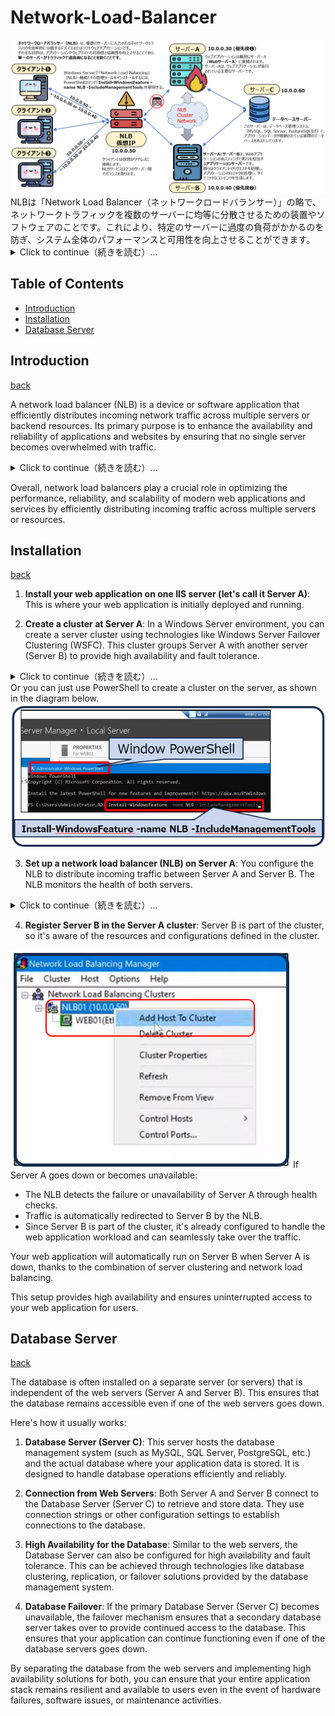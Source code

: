 # Network-Load-Balancer
<img src="https://github.com/potatoscript/MyDocuments/blob/main/NLB.png?raw=true" />
NLBは「Network Load Balancer（ネットワークロードバランサー）」の略で、ネットワークトラフィックを複数のサーバーに均等に分散させるための装置やソフトウェアのことです。これにより、特定のサーバーに過度の負荷がかかるのを防ぎ、システム全体のパフォーマンスと可用性を向上させることができます。
<details>
  <summary>Click to continue（続きを読む）...</summary>
  <br>
NLBが必要な理由は以下の通りです：

1. **負荷分散**: ネットワークトラフィックを複数のサーバーに分散させることで、特定のサーバーに過度の負荷がかかるのを防ぎます。これにより、システム全体のパフォーマンスが向上します。

2. **高可用性**: NLBを使用することで、1台のサーバーが故障しても他のサーバーがトラフィックを引き継ぐことができるため、サービスの継続性が確保されます。

3. **スケーラビリティ**: システムの需要が増加した場合、追加のサーバーを容易に導入し、NLBに追加することで、システム全体の処理能力を拡張できます。

4. **管理の容易さ**: NLBを使用することで、サーバーのメンテナンスやアップデートを行う際に、特定のサーバーへのトラフィックを停止し、他のサーバーで処理を継続することができます。これにより、ダウンタイムを最小限に抑えることができます。

具体的なコマンド例としては、Windows Server環境でNLB機能をインストールするために、以下のPowerShellコマンドを使用します：

```powershell
Install-WindowsFeature -name NLB -IncludeManagementTools
```

このコマンドにより、NLB機能とその管理ツールがWindows Serverにインストールされ、NLBクラスターの設定と管理が可能になります。
</details>

## Table of Contents

- [Introduction](#introduction)
- [Installation](#installation)
- [Database Server](#database-server)

## Introduction 
[back](#table-of-contents)

A network load balancer (NLB) is a device or software application that efficiently distributes incoming network traffic across multiple servers or backend resources. Its primary purpose is to enhance the availability and reliability of applications and websites by ensuring that no single server becomes overwhelmed with traffic.
<details>
  <summary>Click to continue（続きを読む）...</summary>
  <br>
Here are some key features and characteristics of network load balancers:

1. **Traffic Distribution**: NLBs distribute incoming network traffic across multiple servers or resources based on predefined rules or algorithms. This helps in optimizing resource utilization and improving response times for clients.

2. **Load Balancing Algorithms**: They employ various algorithms such as round-robin, least connections, IP hash, or weighted round-robin to distribute traffic efficiently. These algorithms consider factors like server health, response time, and current load when making distribution decisions.

3. **Scalability**: NLBs are designed to scale horizontally by adding more servers or backend resources to handle increasing traffic demands. They can dynamically adjust to changes in workload without disrupting ongoing operations.

4. **High Availability**: NLBs enhance the availability of applications by providing failover capabilities. If one server fails or becomes unavailable, the load balancer redirects traffic to other healthy servers, ensuring uninterrupted service for clients.

5. **Health Checks**: NLBs continuously monitor the health and availability of backend servers by sending periodic health checks. If a server is detected as unhealthy, the load balancer stops routing traffic to it until it becomes healthy again.

6. **SSL Termination**: Many NLBs offer SSL termination, allowing them to offload SSL encryption and decryption tasks from backend servers. This improves performance and simplifies management of SSL certificates.
</details>

Overall, network load balancers play a crucial role in optimizing the performance, reliability, and scalability of modern web applications and services by efficiently distributing incoming traffic across multiple servers or resources.

## Installation 
[back](#table-of-contents)

1. **Install your web application on one IIS server (let's call it Server A)**: This is where your web application is initially deployed and running.

2. **Create a cluster at Server A**: In a Windows Server environment, you can create a server cluster using technologies like Windows Server Failover Clustering (WSFC). This cluster groups Server A with another server (Server B) to provide high availability and fault tolerance.
<details>
  <summary>Click to continue（続きを読む）...</summary>
  <br>
<img src="https://github.com/potatoscript/MyDocuments/blob/main/NLB01.png?raw=true" />
<img src="https://github.com/potatoscript/MyDocuments/blob/main/NLB02.png?raw=true" />
<img src="https://github.com/potatoscript/MyDocuments/blob/main/NLB03.png?raw=true" />
</details>
Or you can just use PowerShell to create a cluster on the server, as shown in the diagram below.
<img src="https://github.com/potatoscript/MyDocuments/blob/main/NLB04.png?raw=true" />

3. **Set up a network load balancer (NLB) on Server A**: You configure the NLB to distribute incoming traffic between Server A and Server B. The NLB monitors the health of both servers.
<details>
  <summary>Click to continue（続きを読む）...</summary>
  <br>
<img src="https://github.com/potatoscript/MyDocuments/blob/main/NLB05.png?raw=true" />
<img src="https://github.com/potatoscript/MyDocuments/blob/main/NLB06.png?raw=true" />
<img src="https://github.com/potatoscript/MyDocuments/blob/main/NLB07.png?raw=true" />
</details>

4. **Register Server B in the Server A cluster**: Server B is part of the cluster, so it's aware of the resources and configurations defined in the cluster.
<img src="https://github.com/potatoscript/MyDocuments/blob/main/NLB08.png?raw=true" />
If Server A goes down or becomes unavailable:

- The NLB detects the failure or unavailability of Server A through health checks.
- Traffic is automatically redirected to Server B by the NLB.
- Since Server B is part of the cluster, it's already configured to handle the web application workload and can seamlessly take over the traffic.

Your web application will automatically run on Server B when Server A is down, thanks to the combination of server clustering and network load balancing. 

This setup provides high availability and ensures uninterrupted access to your web application for users.

## Database Server 
[back](#table-of-contents)

The database is often installed on a separate server (or servers) that is independent of the web servers (Server A and Server B). This ensures that the database remains accessible even if one of the web servers goes down.

Here's how it usually works:

1. **Database Server (Server C)**: This server hosts the database management system (such as MySQL, SQL Server, PostgreSQL, etc.) and the actual database where your application data is stored. It is designed to handle database operations efficiently and reliably.

2. **Connection from Web Servers**: Both Server A and Server B connect to the Database Server (Server C) to retrieve and store data. They use connection strings or other configuration settings to establish connections to the database.

3. **High Availability for the Database**: Similar to the web servers, the Database Server can also be configured for high availability and fault tolerance. This can be achieved through technologies like database clustering, replication, or failover solutions provided by the database management system.

4. **Database Failover**: If the primary Database Server (Server C) becomes unavailable, the failover mechanism ensures that a secondary database server takes over to provide continued access to the database. This ensures that your application can continue functioning even if one of the database servers goes down.

By separating the database from the web servers and implementing high availability solutions for both, you can ensure that your entire application stack remains resilient and available to users even in the event of hardware failures, software issues, or maintenance activities.
